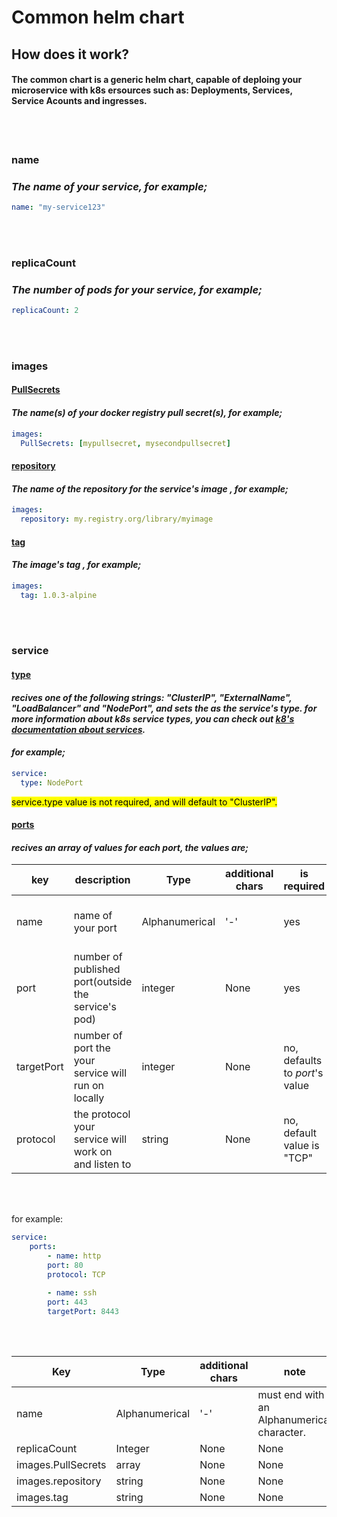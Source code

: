 # Common helm chart

## How does it work?

#### The common chart is a generic helm chart, capable of deploing your microservice with k8s ersources such as: Deployments, Services, Service Acounts and ingresses.

<br></br>

### **name**

### _The name of your service, for example;_

```yaml
name: "my-service123"
```

<br></br>

### **replicaCount**

### _The number of pods for your service, for example;_

```yaml
replicaCount: 2
```

<br></br>

### **images**

#### <u>PullSecrets</u>

#### _The name(s) of your docker registry pull secret(s), for example;_

```yaml
images:
  PullSecrets: [mypullsecret, mysecondpullsecret]
```

#### <u>repository</u>

#### _The name of the repository for the service's image , for example;_

```yaml
images:
  repository: my.registry.org/library/myimage
```

#### <u>tag</u>

#### _The image's tag , for example;_

```yaml
images:
  tag: 1.0.3-alpine
```

<br></br>

### **service**

#### <u>type</u>

#### _recives one of the following strings: "ClusterIP", "ExternalName", "LoadBalancer" and "NodePort", and sets the as the service's type. for more information about k8s service types, you can check out [k8's documentation about services](https://kubernetes.io/docs/concepts/services-networking/service/)._

#### _for example;_

```yaml
service:
  type: NodePort
```

<mark>service.type value is not required, and will default to "ClusterIP".</mark>

#### <u>ports</u>

#### _recives an array of values for each port, the values are;_

| key        | description                                          | Type           | additional chars | is required                    | note                                                  |
| ---------- | ---------------------------------------------------- | -------------- | ---------------- | ------------------------------ | ----------------------------------------------------- |
| name       | name of your port                                    | Alphanumerical | '-'              | yes                            | must end with an Alphanumerical character             |
| port       | number of published port(outside the service's pod)  | integer        | None             | yes                            | None                                                  |
| targetPort | number of port the your service will run on locally  | integer        | None             | no, defaults to _port_'s value | None                                                  |
| protocol   | the protocol your service will work on and listen to | string         | None             | no, default value is "TCP"     | has to be one of the following: "TCP","SCTP" or "UDP" |

<br></br>

for example:

```yaml
service:
    ports:
        - name: http
        port: 80
        protocol: TCP

        - name: ssh
        port: 443
        targetPort: 8443
```

<br></br>

| Key                | Type           | additional chars | note                                       |
| ------------------ | -------------- | ---------------- | ------------------------------------------ |
| name               | Alphanumerical | '-'              | must end with an Alphanumerical character. |
| replicaCount       | Integer        | None             | None                                       |
| images.PullSecrets | array          | None             | None                                       |
| images.repository  | string         | None             | None                                       |
| images.tag         | string         | None             | None                                       |
